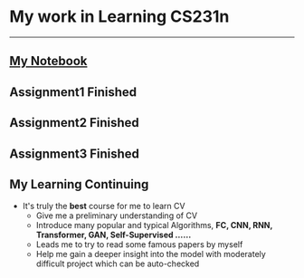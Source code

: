 # My work in Learning CS231n

---

## [My Notebook](https://fightingff.github.io/notebooks/CS231n/)

## Assignment1 Finished

## Assignment2 Finished

## Assignment3 Finished

## My Learning Continuing

- It's truly the **best** course for me to learn CV
  - Give me a preliminary understanding of CV
  - Introduce many popular and typical Algorithms, **FC, CNN, RNN, Transformer, GAN, Self-Supervised ……**
  - Leads me to try to read some famous papers by myself
  - Help me gain a deeper insight into the model with moderately difficult project which can be auto-checked
